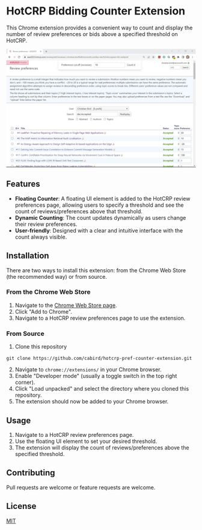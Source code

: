 
# HotCRP Bidding Counter Extension

This Chrome extension provides a convenient way to count and display the number of review preferences or bids above a specified threshold on HotCRP.

![HotCRP Bidding Counter Screenshot](screenshot.jpg)

## Features

- **Floating Counter**: A floating UI element is added to the HotCRP review preferences page, allowing users to specify a threshold and see the count of reviews/preferences above that threshold.
- **Dynamic Counting**: The count updates dynamically as users change their review preferences.
- **User-friendly**: Designed with a clear and intuitive interface with the count always visible.

## Installation

There are two ways to install this extension: from the Chrome Web Store (the recommended way) or from source.

### From the Chrome Web Store

1. Navigate to the [Chrome Web Store page](https://chrome.google.com/webstore/detail/hotcrp-bidding-counter/okjgjgjgjgjgjgjgjgjgjgjgjgjgjgj).
2. Click "Add to Chrome".
3. Navigate to a HotCRP review preferences page to use the extension.

### From Source

1. Clone this repository
```
git clone https://github.com/cabird/hotcrp-pref-counter-extension.git
```
2. Navigate to `chrome://extensions/` in your Chrome browser.
3. Enable "Developer mode" (usually a toggle switch in the top right corner).
4. Click "Load unpacked" and select the directory where you cloned this repository.
5. The extension should now be added to your Chrome browser.

## Usage

1. Navigate to a HotCRP review preferences page.
2. Use the floating UI element to set your desired threshold.
3. The extension will display the count of reviews/preferences above the specified threshold.

## Contributing

Pull requests are welcome or feature requests are welcome.

## License

[MIT](https://choosealicense.com/licenses/mit/)
